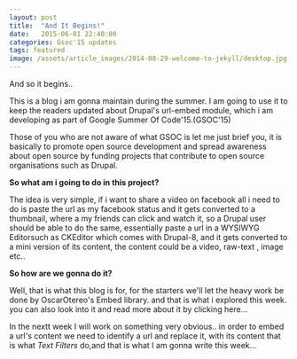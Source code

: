 ```yaml
---
layout: post
title:  "And It Begins!"
date:   2015-06-01 22:40:00
categories: Gsoc'15 updates
tags: featured
image: /assets/article_images/2014-08-29-welcome-to-jekyll/desktop.jpg
---
```

And so it begins..

This is a blog i am gonna maintain during the summer. I am going to use it to keep the readers updated about Drupal's url-embed module, which i am developing as part of Google Summer Of Code'15.(GSOC'15)

Those of you who are not aware of what GSOC is let me just brief you, it is basically to promote open source development and spread awareness about open source by funding projects that contribute to open source organisations such as Drupal.

**So what am i going to do in this project?**

The idea is very simple, if i want to share a video on facebook all i need to do is paste the url as my facebook status and it gets converted to a thumbnail, where a my friends can click and watch it, so a Drupal user should be able to do the same, essentially paste a url in a WYSIWYG Editorsuch as CKEditor which comes with Drupal-8, and it gets converted to a mini version of its content, the content could be a video, raw-text , image etc..

**So how are we gonna do it?**

Well, that is what this blog is for, for the starters we'll let the heavy work be done by OscarOtereo's Embed library. and that is what i explored this week. you can also look into it and read more about it by clicking here...

In the nextt week I will work on something very obvious.. in order to embed a url's content we need to identify a url and replace it, with its content that is what *Text Filters* do,and that is what I am gonna write this week...

[jekyll]:      http://jekyllrb.com
[jekyll-gh]:   https://github.com/jekyll/jekyll
[jekyll-help]: https://github.com/jekyll/jekyll-help
